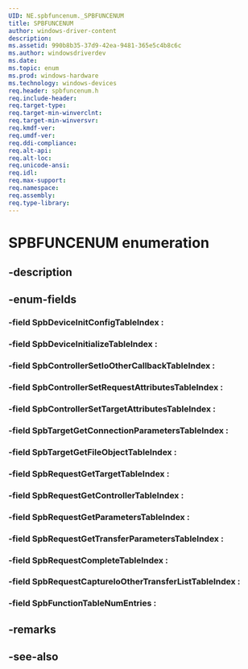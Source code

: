 ```yaml
---
UID: NE.spbfuncenum._SPBFUNCENUM
title: SPBFUNCENUM
author: windows-driver-content
description: 
ms.assetid: 990b8b35-37d9-42ea-9481-365e5c4b8c6c
ms.author: windowsdriverdev
ms.date: 
ms.topic: enum
ms.prod: windows-hardware
ms.technology: windows-devices
req.header: spbfuncenum.h
req.include-header:
req.target-type:
req.target-min-winverclnt:
req.target-min-winversvr:
req.kmdf-ver:
req.umdf-ver:
req.ddi-compliance:
req.alt-api:
req.alt-loc:
req.unicode-ansi:
req.idl:
req.max-support:
req.namespace:
req.assembly:
req.type-library:
---
```


# SPBFUNCENUM enumeration

## -description



## -enum-fields

### -field SpbDeviceInitConfigTableIndex : 
### -field SpbDeviceInitializeTableIndex : 
### -field SpbControllerSetIoOtherCallbackTableIndex : 
### -field SpbControllerSetRequestAttributesTableIndex : 
### -field SpbControllerSetTargetAttributesTableIndex : 
### -field SpbTargetGetConnectionParametersTableIndex : 
### -field SpbTargetGetFileObjectTableIndex : 
### -field SpbRequestGetTargetTableIndex : 
### -field SpbRequestGetControllerTableIndex : 
### -field SpbRequestGetParametersTableIndex : 
### -field SpbRequestGetTransferParametersTableIndex : 
### -field SpbRequestCompleteTableIndex : 
### -field SpbRequestCaptureIoOtherTransferListTableIndex : 
### -field SpbFunctionTableNumEntries : 

## -remarks

## -see-also